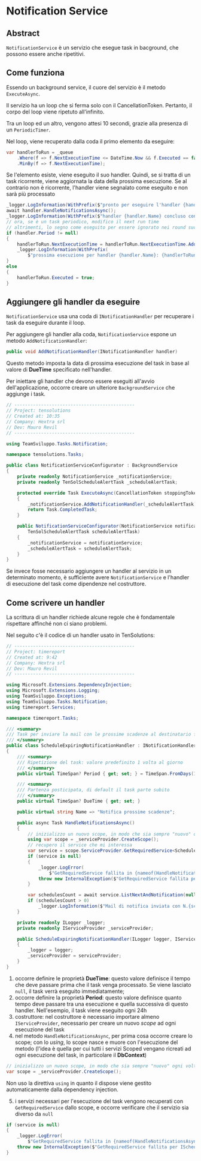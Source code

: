 # Notification Service

## Abstract

`NotificationService` è un servizio che esegue task in bacground, che possono essere anche ripetitivi.

## Come funziona

Essendo un background service, il cuore del servizio è il metodo `ExecuteAsync`.

Il servizio ha un loop che si ferma solo con il CancellationToken. Pertanto, il corpo del loop viene ripetuto all'infinito.

Tra un loop ed un altro, vengono attesi 10 secondi, grazie alla presenza di un `PeriodicTimer`.

Nel loop, viene recuperato dalla coda il primo elemento da eseguire:

```csharp
var handlerToRun = _queue
    .Where(f => f.NextExecutionTime <= DateTime.Now && f.Executed == false)
    .MinBy(f => f.NextExecutionTime);
```

Se l'elemento esiste, viene eseguito il suo handler.
Quindi, se si tratta di un task ricorrente, viene aggiornata la data della prossima esecuzione.
Se al contrario non è ricorrente, l'handler viene segnalato come eseguito e non sarà più processato

```csharp
_logger.LogInformation(WithPrefix($"pronto per eseguire l'handler {handler.Name}"));
await handler.HandleNotificationsAsync();
_logger.LogInformation(WithPrefix($"handler {handler.Name} concluso con successo"));
// ora, se è un task periodico, modifico il next run time
// altrimenti, lo segno come eseguito per essere ignorato nei round successivi
if (handler.Period != null)
{
    handlerToRun.NextExecutionTime = handlerToRun.NextExecutionTime.Add(handler.Period.Value);
    _logger.LogInformation(WithPrefix(
        $"prossima esecuzione per handler {handler.Name}: {handlerToRun.NextExecutionTime:g}"));
}
else
{
    handlerToRun.Executed = true;
}
```

## Aggiungere gli handler da eseguire

`NotificationService` usa una coda di `INotificationHandler` per recuperare i task da eseguire durante il loop.

Per aggiungere gli handler alla coda, `NotificationService` espone un metodo `AddNotificationHandler`:

```csharp
public void AddNotificationHandler(INotificationHandler handler)
```

Questo metodo imposta la data di prossima esecuzione del task in base al valore di **DueTime** specificato nell'handler.

Per iniettare gli handler che devono essere eseguiti all'avvio dell'applicazione, occorre creare un ulteriore `BackgroundService` che aggiunge i task.

```csharp
// ---------------------------------------------
// Project: tensolutions
// Created at: 10:35
// Company: Hextra srl
// Dev: Mauro Revil
// ---------------------------------------------

using TeamSviluppo.Tasks.Notification;

namespace tensolutions.Tasks;

public class NotificationServiceConfigurator : BackgroundService
{
    private readonly NotificationService _notificationService;
    private readonly TenSolScheduleAlertTask _scheduleAlertTask;

    protected override Task ExecuteAsync(CancellationToken stoppingToken)
    {
        _notificationService.AddNotificationHandler(_scheduleAlertTask);
        return Task.CompletedTask;
    }

    public NotificationServiceConfigurator(NotificationService notificationService,
        TenSolScheduleAlertTask scheduleAlertTask)
    {
        _notificationService = notificationService;
        _scheduleAlertTask = scheduleAlertTask;
    }
}
```

Se invece fosse necessario aggiungere un handler al servizio in un determinato momento, è sufficiente avere `NotificationService` e l'handler di esecuzione del task come dipendenze nel costruttore.

## Come scrivere un handler

La scrittura di un handler richiede alcune regole che è fondamentale rispettare affinché non ci siano problemi.

Nel seguito c'è il codice di un handler usato in TenSolutions:

```csharp
// ---------------------------------------------
// Project: timereport
// Created at: 9:42
// Company: Hextra srl
// Dev: Mauro Revil
// ---------------------------------------------

using Microsoft.Extensions.DependencyInjection;
using Microsoft.Extensions.Logging;
using TeamSviluppo.Exceptions;
using TeamSviluppo.Tasks.Notification;
using timereport.Services;

namespace timereport.Tasks;

/// <summary>
/// Task per inviare la mail con le prossime scadenze al destinatario finale
/// </summary>
public class ScheduleExpiringNotificationHandler : INotificationHandler
{
    /// <summary>
    /// Ripetizione del task: valore predefinito 1 volta al giorno
    /// </summary>
    public virtual TimeSpan? Period { get; set; } = TimeSpan.FromDays(1);

    /// <summary>
    /// Partenza posticipata, di default il task parte subito
    /// </summary>
    public virtual TimeSpan? DueTime { get; set; }

    public virtual string Name => "Notifica prossime scadenze";

    public async Task HandleNotificationsAsync()
    {
        // inizializzo un nuovo scope, in modo che sia sempre "nuovo" ogni volta che il task viene eseguito
        using var scope = _serviceProvider.CreateScope();
        // recupero il service che mi interessa
        var service = scope.ServiceProvider.GetRequiredService<ScheduleService>();
        if (service is null)
        {
            _logger.LogError(
                $"GetRequiredService fallita in {nameof(HandleNotificationsAsync)} del servizio {nameof(ScheduleExpiringNotificationHandler)}");
            throw new InternalException($"GetRequiredService fallita per IScheduleService");
        }

        var schedulesCount = await service.ListNextAndNotification(null);
        if (schedulesCount > 0)
            _logger.LogInformation($"Mail di notifica inviata con N.{schedulesCount} eventi schedulati");
    }

    private readonly ILogger _logger;
    private readonly IServiceProvider _serviceProvider;

    public ScheduleExpiringNotificationHandler(ILogger logger, IServiceProvider serviceProvider)
    {
        _logger = logger;
        _serviceProvider = serviceProvider;
    }
}
```

1. occorre definire le proprietà **DueTime**: questo valore definisce il tempo che deve passare prima che il task venga processato. Se viene lasciato `null`, il task verrà eseguito immediatamente;
2. occorre definire la proprietà **Period**: questo valore definisce quanto tempo deve passare tra una esecuzione e quella successiva di questo handler. Nell'esempio, il task viene eseguito ogni 24h
3. costruttore: nel costruttore è necessario importare almeno `IServiceProvider`, necessario per creare un nuovo _scope_ ad ogni esecuzione del task
4. nel metodo `HandleNotificationsAsync`, per prima cosa occorre creare lo scope; con lo _using_, lo scope nasce e muore con l'esecuzione del metodo (l'idea è quella per cui tutti i servizi Scoped vengano ricreati ad ogni esecuzione del task, in particolare il **DbContext**)

```csharp
// inizializzo un nuovo scope, in modo che sia sempre "nuovo" ogni volta che il task viene eseguito
var scope = _serviceProvider.CreateScope();
```

Non uso la direttiva `using` in quanto il dispose viene gestito automaticamente dalla dependency injection.

5. i servizi necessari per l'esecuzione del task vengono recuperati con `GetRequiredService` dallo scope, e occorre verificare che il servizio sia diverso da `null`

```csharp
if (service is null)
{
    _logger.LogError(
        $"GetRequiredService fallita in {nameof(HandleNotificationsAsync)} del servizio {nameof(ScheduleExpiringNotificationHandler)}");
    throw new InternalException($"GetRequiredService fallita per IScheduleService");
}
```
